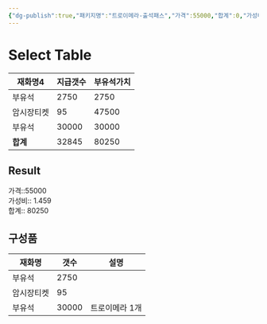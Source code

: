 ```yaml
---
{"dg-publish":true,"패키지명":"트로이메라-출석패스","가격":55000,"합계":0,"가성비":0,"permalink":"/Publish/Goods/Package/트로이메라-출석패스/","dgPassFrontmatter":true}
---
```



# Select Table
<div><table class="dataview table-view-table"><thead class="table-view-thead"><tr class="table-view-tr-header"><th class="table-view-th"><span>재화명</span><span class="dataview small-text">4</span></th><th class="table-view-th"><span>지급갯수</span></th><th class="table-view-th"><span>부유석가치</span></th></tr></thead><tbody class="table-view-tbody"><tr><td><span>부유석</span></td><td>2750</td><td>2750</td></tr><tr><td><span>암시장티켓</span></td><td>95</td><td>47500</td></tr><tr><td><span>부유석</span></td><td>30000</td><td>30000</td></tr><tr><td><span><strong>합계</strong></span></td><td>32845</td><td>80250</td></tr></tbody></table></div><p><span><h2 data-heading="Result" dir="auto">Result</h2></span></p><span><span>가격::55000 <br></span></span><span><span>가성비:: 1.459 <br></span></span><span><span>합계:: 80250</span></span>

## 구성품
| **재화명** | **갯수** | 설명       |
| ------- | ------ | -------- |
| 부유석     | 2750   |          |
| 암시장티켓   | 95     |          |
| 부유석     | 30000  | 트로이메라 1개 |



